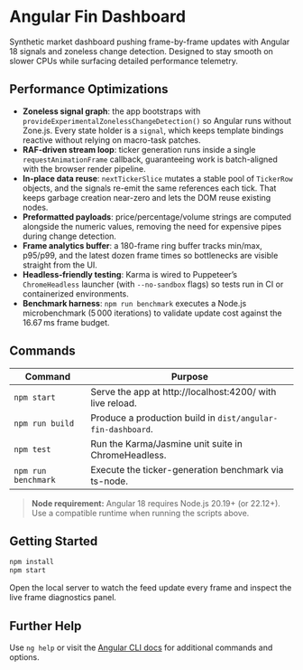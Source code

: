# Angular Fin Dashboard

Synthetic market dashboard pushing frame-by-frame updates with Angular 18 signals and zoneless change detection. Designed to stay smooth on slower CPUs while surfacing detailed performance telemetry.

## Performance Optimizations

- **Zoneless signal graph**: the app bootstraps with `provideExperimentalZonelessChangeDetection()` so Angular runs without Zone.js. Every state holder is a `signal`, which keeps template bindings reactive without relying on macro-task patches.
- **RAF-driven stream loop**: ticker generation runs inside a single `requestAnimationFrame` callback, guaranteeing work is batch-aligned with the browser render pipeline.
- **In-place data reuse**: `nextTickerSlice` mutates a stable pool of `TickerRow` objects, and the signals re-emit the same references each tick. That keeps garbage creation near-zero and lets the DOM reuse existing nodes.
- **Preformatted payloads**: price/percentage/volume strings are computed alongside the numeric values, removing the need for expensive pipes during change detection.
- **Frame analytics buffer**: a 180-frame ring buffer tracks min/max, p95/p99, and the latest dozen frame times so bottlenecks are visible straight from the UI.
- **Headless-friendly testing**: Karma is wired to Puppeteer’s `ChromeHeadless` launcher (with `--no-sandbox` flags) so tests run in CI or containerized environments.
- **Benchmark harness**: `npm run benchmark` executes a Node.js microbenchmark (5 000 iterations) to validate update cost against the 16.67 ms frame budget.

## Commands

| Command | Purpose |
| --- | --- |
| `npm start` | Serve the app at http://localhost:4200/ with live reload. |
| `npm run build` | Produce a production build in `dist/angular-fin-dashboard`. |
| `npm test` | Run the Karma/Jasmine unit suite in ChromeHeadless. |
| `npm run benchmark` | Execute the ticker-generation benchmark via ts-node. |

> **Node requirement:** Angular 18 requires Node.js 20.19+ (or 22.12+). Use a compatible runtime when running the scripts above.

## Getting Started

```bash
npm install
npm start
```

Open the local server to watch the feed update every frame and inspect the live frame diagnostics panel.

## Further Help

Use `ng help` or visit the [Angular CLI docs](https://angular.io/cli) for additional commands and options.
